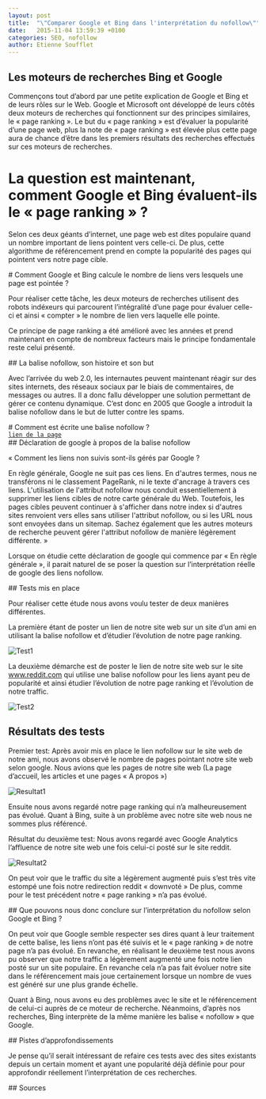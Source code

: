 ```yaml
---
layout: post
title:  "\"Comparer Google et Bing dans l'interprétation du nofollow\""
date:   2015-11-04 13:59:39 +0100
categories: SEO, nofollow
author: Etienne Soufflet
---
```

## Les moteurs de recherches Bing et Google
Commençons tout d’abord par une petite explication de Google et Bing et de leurs rôles sur le Web. Google et Microsoft ont développé de leurs côtés deux moteurs de recherches qui fonctionnent sur des principes similaires, le « page ranking ». Le but du « page ranking » est d’évaluer la popularité d’une page web, plus la note de « page ranking » est élevée plus cette page aura de chance d’être dans les premiers résultats des recherches effectués sur ces moteurs de recherches. 

# La question est maintenant, comment Google et Bing évaluent-ils le « page ranking » ?
<p>
Selon ces deux géants d’internet, une page web est dites populaire quand un nombre important de liens pointent vers celle-ci. De plus, cette algorithme de référencement prend en compte la popularité des pages qui pointent vers notre page cible.
</p>
# Comment Google et Bing calcule le nombre de liens vers lesquels une page est pointée ?
<p>
Pour réaliser cette tâche, les deux moteurs de recherches utilisent des robots indéxeurs qui parcourent l’intégralité d’une page pour évaluer celle-ci et ainsi « compter » le nombre de lien vers laquelle elle pointe. 

Ce principe de page ranking a été amélioré avec les années et prend maintenant en compte de nombreux facteurs mais le principe fondamentale reste celui présenté.
</p>
## La balise nofollow, son histoire et son but
<p>
Avec l’arrivée du web 2.0, les internautes peuvent maintenant réagir sur des sites internets, des réseaux sociaux par le biais de commentaires, de messages ou autres. Il a donc fallu développer une solution permettant de gérer ce contenu dynamique. 
C’est donc en 2005 que Google a introduit la balise nofollow dans le but de lutter contre les spams. 
</p>
# Comment est écrite une balise nofollow ?
<code>
<a href='http://www.exemple.com/' rel='nofollow'>lien de la page</a>
</code>
## Déclaration de google à propos de la balise nofollow
<p>
« Comment les liens non suivis sont-ils gérés par Google ?

En règle générale, Google ne suit pas ces liens. En d'autres termes, nous ne transférons ni le classement PageRank, ni le texte d'ancrage à travers ces liens. L'utilisation de l'attribut nofollow nous conduit essentiellement à supprimer les liens cibles de notre carte générale du Web. Toutefois, les pages cibles peuvent continuer à s'afficher dans notre index si d'autres sites renvoient vers elles sans utiliser l'attribut nofollow, ou si les URL nous sont envoyées dans un sitemap. Sachez également que les autres moteurs de recherche peuvent gérer l'attribut nofollow de manière légèrement différente. »

Lorsque on étudie cette déclaration de google qui commence par « En règle générale », il parait naturel de se poser la question sur l’interprétation réelle de google des liens nofollow.
</p>
## Tests mis en place
<p>
Pour réaliser cette étude nous avons voulu tester de deux manières différentes. 

La première étant de poster un lien de notre site web sur un site d’un ami en utilisant la balise nofollow et d’étudier l’évolution de notre page ranking.

![Test1](https://hubic.com/home/browser/thumb/?uri=default/Images/brice.png&crop=no&size=1440x744 "Test1")

La deuxième démarche est de poster le lien de notre site web sur le site www.reddit.com qui utilise une balise nofollow pour les liens ayant peu de popularité et ainsi étudier l’évolution de notre page ranking et l’évolution de notre traffic.

![Test2](https://hubic.com/home/browser/thumb/?uri=default/Images/reddit.png&crop=no&size=1440x744 "Test2")

## Résultats des tests

Premier test: Après avoir mis en place le lien nofollow sur le site web de notre ami, nous avons observé le nombre de pages pointant notre site web selon google. Nous avions que les pages de notre site web (La page d’accueil, les articles et une pages « A propos »)

![Resultat1](https://hubic.com/home/browser/thumb/?uri=default/Images/links.png&crop=no&size=1440x744 "Resultat1")

Ensuite nous avons regardé notre page ranking qui n’a malheureusement pas évolué.
Quant à Bing, suite à un problème avec notre site web nous ne sommes plus référencé.

Résultat du deuxième test: Nous avons regardé avec Google Analytics l’affluence de notre site web une fois celui-ci posté sur le site reddit.

![Resultat2](https://hubic.com/home/browser/thumb/?uri=default/Images/traffic.png&crop=no&size=1440x744 "Resultat2")

On peut voir que le traffic du site a légèrement augmenté puis s’est très vite estompé une fois notre redirection reddit « downvoté »
De plus, comme pour le test précédent notre « page ranking » n’a pas évolué.
</p>
## Que pouvons nous donc conclure sur l’interprétation du nofollow selon Google et Bing ?
<p>
On peut voir que Google semble respecter ses dires quant à leur traitement de cette balise, les liens n’ont pas été suivis et le « page ranking » de notre page n’a pas évolué. En revanche, en réalisant le deuxième test nous avons pu observer que notre traffic a légèrement augmenté une fois notre lien posté sur un site populaire. En revanche cela n’a pas fait évoluer notre site dans le référencement mais joue certainement lorsque un nombre de vues est généré sur une plus grande échelle.

Quant à Bing, nous avons eu des problèmes avec le site et le référencement de celui-ci auprès de ce moteur de recherche. Néanmoins, d’après nos recherches, Bing interprète de la même manière les balise « nofollow » que Google. 
</p>
## Pistes d’approfondissements 
<p>
Je pense qu’il serait intéressant de refaire ces tests avec des sites existants depuis un certain moment et ayant une popularité déjà définie pour pour approfondir réellement l’interprétation de ces recherches.
</p>
## Sources


